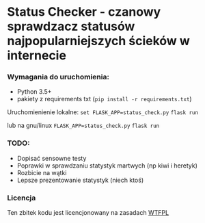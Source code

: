 # Status Checker - czanowy sprawdzacz statusów najpopularniejszych ścieków w internecie

### Wymagania do uruchomienia:
 - Python 3.5+
 - pakiety z requirements txt (`pip install -r requirements.txt`)

 Uruchomienienie lokalne:
 `set FLASK_APP=status_check.py`
 `flask run`

 lub na gnu/linux
 `FLASK_APP=status_check.py`
 `flask run`

### TODO:
 - Dopisać sensowne testy
 - Poprawki w sprawdzaniu statystyk martwych (np kiwi i heretyk)
 - Rozbicie na wątki
 - Lepsze prezentowanie statystyk (niech ktoś)

### Licencja
Ten zbitek kodu jest licencjonowany na zasadach [WTFPL](http://www.wtfpl.net/)


